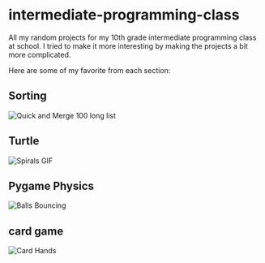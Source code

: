 # intermediate-programming-class
All my random projects for my 10th grade intermediate programming class at school. I tried to make it more interesting by making the projects a bit more complicated.

Here are some of my favorite from each section:

## Sorting
![Quick and Merge 100 long list](https://github.com/michael-lesirge/intermediate-programming-class/assets/100492377/383f2dd2-ad0f-4029-8c64-b0f5b3bf38fc)

## Turtle
![Spirals GIF](https://github.com/michael-lesirge/intermediate-programming-class/assets/100492377/1a3ea05b-22dc-4c83-b645-ff70130239ab)

## Pygame Physics
![Balls Bouncing](https://github.com/michael-lesirge/intermediate-programming-class/assets/100492377/2349ff71-d97f-4015-8cc8-e2aeadac33a9)

## card game
![Card Hands](https://github.com/michael-lesirge/intermediate-programming-class/assets/100492377/4db8cb19-5511-4e45-9f51-72177598d03a)
